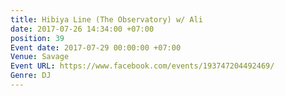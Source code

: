 ```yaml
---
title: Hibiya Line (The Observatory) w/ Ali
date: 2017-07-26 14:34:00 +07:00
position: 39
Event date: 2017-07-29 00:00:00 +07:00
Venue: Savage
Event URL: https://www.facebook.com/events/193747204492469/
Genre: DJ
---
```


